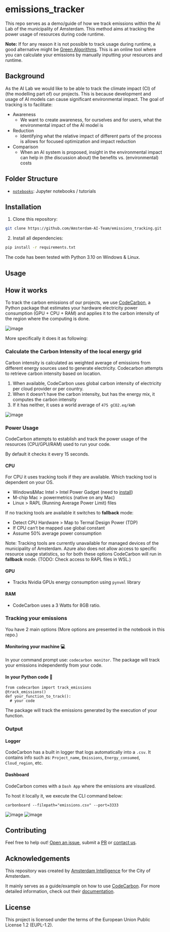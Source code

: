 # emissions_tracker

This repo serves as a demo/guide of how we track emissions within the AI Lab of the municipality of Amsterdam.
This method aims at tracking the power usage of resources during code runtime.

**Note:** If for any reason it is not possible to track usage during runtime, a good alternative might be [Green Algorithms](https://calculator.green-algorithms.org/). This is an online tool where you can calculate your emissions by manually inputting your resources and runtime.


## Background

As the AI Lab we would like to be able to track the climate impact (CI) of (the modelling part of) our projects. 
This is because development and usage of AI models can cause significant environmental impact.
The goal of tracking is to facilitate:

- Awareness
    - We want to create awareness, for ourselves and for users, what the environmental impact of the AI model is
- Reduction
    - Identifying what the relative impact of different parts of the process is allows for focused optimization and impact reduction
- Comparison
    - When an AI system is proposed, insight in the environmental impact can help in (the discussion about) the benefits vs. (environmental) costs 

## Folder Structure

* [`notebooks`](./notebooks): Jupyter notebooks / tutorials

## Installation 

1) Clone this repository:

```bash
git clone https://github.com/Amsterdam-AI-Team/emissions_tracking.git
```




2) Install all dependencies:
    


```bash
pip install -r requirements.txt
```



The code has been tested with Python 3.10 on Windows & Linux. 

## Usage

## How it works

To track the carbon emissions of our projects, we use [CodeCarbon](https://mlco2.github.io/codecarbon/index.html), a Python package that estimates your hardware electricity power consumption (GPU + CPU + RAM) and applies it to the carbon intensity of the region where the computing is done.

![image](https://github.com/user-attachments/assets/1fbab07d-a908-4ae2-a0ff-77b12a78fd6e)


More specifically it does it as following:

### Calculate the Carbon Intensity of the local energy grid

Carbon intensity is calculated as weighted average of emissions from different energy sources used to generate electricity. Codecarbon attempts to retrieve carbon intensity based on location.

1. When available, CodeCarbon uses global carbon intensity of electricity per cloud provider or per country.
2. When it doesn’t have the carbon intensity, but has the energy mix, it computes the carbon intensity
3. If it has neither, it uses a world average of `475 gCO2.eq/kWh `

![image](https://github.com/user-attachments/assets/4ab51280-a6b5-4849-b333-45e0bc5c9a4f)


### Power Usage

CodeCarbon attempts to establish and track the power usage of the resources (CPU/GPU/RAM) used to run your code.

By default it checks it every 15 seconds.

#### CPU
For CPU it uses tracking tools if they are available. Which tracking tool is dependent on your OS.

- Windows&Mac Intel > Intel Power Gadget (need to [install](https://www.intel.com/content/www/us/en/developer/articles/tool/power-gadget.html))
- M-chip Mac > powermetrics (native on any Mac)
- Linux > RAPL (Running Average Power Limit) files

If no tracking tools are available it switches to **fallback** mode:
- Detect CPU Hardware > Map to Termal Design Power (TDP)
- If CPU can’t be mapped use global constant
- Assume 50% average power consumption

Note: Tracking tools are currently unavailable for managed devices of the municipality of Amsterdam. Azure also does not allow access to specific resource usage statistics, so for both these options CodeCarbon will run in **fallback** mode. (TODO: Check access to RAPL files in WSL.)

#### GPU
- Tracks Nvidia GPUs energy consumption using `pynvml` library

#### RAM 
- CodeCarbon uses a 3 Watts for 8GB ratio.

### Tracking your emissions

You have 2 main options (More options are presented in the notebook in this repo.)

#### Monitoring your machine 💻

In your command prompt use: `codecarbon monitor`.
The package will track your emissions independently from your code.

#### In your Python code 🐍
```
from codecarbon import track_emissions
@track_emissions()
def your_function_to_track():
  # your code
```
The package will track the emissions generated by the execution of your function.

### Output
#### Logger
CodeCarbon has a built in logger that logs automatically into a `.csv`. It contains info such as:
`Project_name`, `Emissions`, `Energy_consumed`, `Cloud_region`, etc.

#### Dashboard
CodeCarbon comes with a `Dash App` where the emissions are visualized.

To host it locally it, we execute the CLI command below:

`carbonboard --filepath="emissions.csv" --port=3333`

![image](https://github.com/user-attachments/assets/5e374298-7d84-4104-bc1c-a55a98b070ea)
![image](https://github.com/user-attachments/assets/136f32fe-a5d2-45bd-a9bc-841d77a87597)

## Contributing

Feel free to help out! [Open an issue](https://github.com/Amsterdam-AI-Team/emissions_tracking/issues), submit a [PR](https://github.com/Amsterdam-AI-Team/emissions_tracking/pulls) or [contact us](https://amsterdamintelligence.com/contact/).




## Acknowledgements

This repository was created by [Amsterdam Intelligence](https://amsterdamintelligence.com/) for the City of Amsterdam.

It mainly serves as a guide/example on how to use [CodeCarbon](https://github.com/mlco2/codecarbon).
For more detailed information, check out their [documentation](https://mlco2.github.io/codecarbon/index.html).



## License 

This project is licensed under the terms of the European Union Public License 1.2 (EUPL-1.2).
